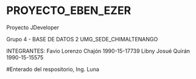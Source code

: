 # PROYECTO_EBEN_EZER
 Proyecto JDeveloper
 
 Grupo 4 - BASE DE DATOS 2
 UMG_SEDE_CHIMALTENANGO
 
 INTEGRANTES:
  Favio Lorenzo Chajón    1990-15-17739
  Libny Josué Quirán      1990-15-15575
 
 #Enterado del respositorio, Ing. Luna
